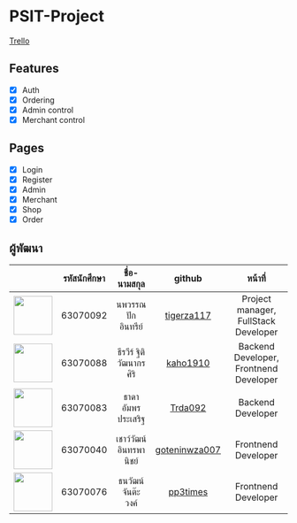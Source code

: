# PSIT-Project

[Trello](https://trello.com/b/HdKdJiv1/workflow)

## Features

- [x] Auth
- [x] Ordering
- [x] Admin control
- [x] Merchant control

## Pages

- [x] Login
- [x] Register
- [x] Admin
- [x] Merchant
- [x] Shop
- [x] Order

## ผู้พัฒนา

|                                                                          | รหัสนักศึกษา |      ชื่อ-นามสกุล       |                      github                       |               หน้าที่                |
| :----------------------------------------------------------------------: | :----------: | :---------------------: | :-----------------------------------------------: | :----------------------------------: |
| <img src="https://avatars3.githubusercontent.com/u/13928985" width="70"> |   63070092   |   นพวรรณ ปักอินทรีย์    |    [tigerza117](https://github.com/tigerza117)    | Project manager, FullStack Developer |
| <img src="https://avatars3.githubusercontent.com/u/51158745" width="70"> |   63070088   | ธีรวีร์ ฐิติวัฒนากรศิริ |      [kaho1910](https://github.com/kaho1910)      |          Backend Developer, Frontnend Developer           |
| <img src="https://avatars3.githubusercontent.com/u/73659917" width="70"> |   63070083   |   ธาดา อัมพรประเสริฐ    |       [Trda092](https://github.com/Trda092)       |          Backend Developer           |
| <img src="https://avatars3.githubusercontent.com/u/73677460" width="70"> |   63070040   | เชาว์วัฒน์ อินทรพานิชย์ | [goteninwza007](https://github.com/goteninwza007) |         Frontnend Developer          |
| <img src="https://avatars3.githubusercontent.com/u/73677600" width="70"> |   63070076   |   ธนวัฒน์ จันต๊ะวงค์    |      [pp3times](https://github.com/pp3times)      |         Frontnend Developer          |
